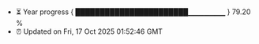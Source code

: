 - ⏳ Year progress { ███████████████████████▁▁▁▁▁▁▁ } 79.20 %
- ⏰ Updated on Fri, 17 Oct 2025 01:52:46 GMT


